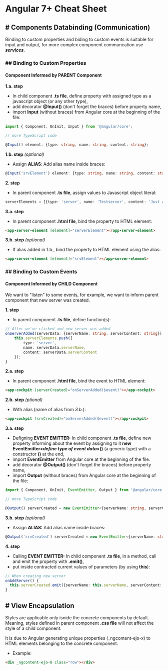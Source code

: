 # Angular 7+ Cheat Sheet

## # Components Databinding (Communication)
Binding to custom properties and biding to custom events is suitable for input and output, for more complex component communcation use **_services_**.
### ## Binding to Custom Properties
#### Component Informed by PARENT Component
**1.a. step** 
  - In child component **.ts file**, define property with assigned type as a javascript object (or any other type), 
  - add decorator **@Input()** (don't forget the braces) before property name, 
  - import **Input** (without braces) from Angular core at the beginning of the file:
```typescript
import { Component, OnInit, Input } from '@angular/core';

// more TypeScript code

@Input() element: {type: string, name: string, content: string};
```
**1.b. step** _(optional)_
  - Assign **ALIAS**: Add alias name inside braces:
```typescript
@Input('srvElement') element: {type: string, name: string, content: string};
```
**2. step** 
  - In parent component **.ts file**, assign values to Javascript object literal:
```typescript
serverElements = [{type: 'server', name: 'Testserver', content: 'Just a test'}];
```
**3.a. step** 
  - In parent component **.html file**, bind the property to HTML element:
```html
<app-server-element [element]="serverElement"></app-server-element>
```
**3.b. step** _(optional)_ 
  - If alias added in 1.b., bind the property to HTML element using the alias:
```html
<app-server-element [element]="srvElement"></app-server-element>
```


### ## Binding to Custom Events
#### Component Informed by CHILD Component
We want to "listen" to some events, for example, we want to inform parent component that new server was created. 

**1. step** 
  - In parent component **.ts file**, define function(s):
```typescript
// After we've clicked and new server was added
onServerAdded(serverData: {serverName: string, serverContent: string}) {
	this.serverElements.push({
    	type: 'server',
      	name: serverData.serverName,
      	content: serverData.serverContent
    });
}
```
**2.a. step** 
  - In parent component **.html file**, bind the event to HTML element:
```html
<app-cockpit (serverCreated)="onServerAdded($event)"></app-cockpit>
```
**2.b. step**  _(ptional)_ 
  - With alias (name of alias from _3.b._):
```html
<app-cockpit (srvCreated)="onServerAdded($event)"></app-cockpit>
```
**3.a. step** 
  - Defigning **EVENT EMITTER:** In child component **.ts file**, define new property informing about the event by assigning to it **new EventEmitter<_define type of event data_>()** (a generic type) with a constructor **()** at the end,
  - import **EventEmitter** from Angular core at the beginning of the file. 
  - add decorator **@Output()** (don't forget the braces) before property name, 
  - import **Output** (without braces) from Angular core at the beginning of the file:
```typescript
import { Component, OnInit, EventEmitter, Output } from '@angular/core';

// more TypeScript code

@Output() serverCreated = new EventEmitter<{serverName: string, serverContent: string}>();
```
**3.b. step** _(optional)_ 
  - Assign **ALIAS:** Add alias name inside braces:
```typescript
@Output('srvCreated') serverCreated = new EventEmitter<{serverName: string, serverContent: string}>();
```
**4. step** 
  - Calling **EVENT EMITTER:** In child component **.ts file**, in a method, call and emit the property with  **.emit()**,
  - put inside contracted current values of parameters (by using **this**):
```typescript
// When creating new server
onAddServer() {
  this.serverCreated.emit({serverName: this.serverName, serverContent: this.serverContent});
}
```

## # View Encapsulation
Styles are applicable only isnide the concrete components by default. Meaning, styles defined in parent component **.css file** will not affect the style of a child component.  

It is due to Angular generating unique properties (_ngcontent-ejo-x) to HTML elements belonging to the concrete component.

- Example: 
```html
<div _ngcontent-ejo-0 class="row"></div>
```